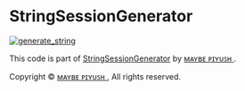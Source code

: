 # StringSessionGenerator

<a href="https://replit.com/@MaybePiyush/StringSessionGenerator#main.py"><img src="https://img.shields.io/badge/run-string__session.py-blue?style=for-the-badge&logo=repl.it" alt="generate_string" /></a>

This code is part of [StringSessionGenerator](https://github.com/https://github.com/MaybePiyush/StringSessionGenerator) by [ᴍᴀʏʙᴇ ᴘɪʏᴜꜱʜ
](https://github.com/MaybePiyush).

Copyright © [ᴍᴀʏʙᴇ ᴘɪʏᴜꜱʜ
](https://github.com/MaybePiyush),  All rights reserved.
